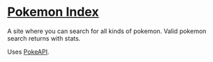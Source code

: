 # [Pokemon Index](https://og-pokedex.netlify.app/)

A site where you can search for all kinds of pokemon. Valid pokemon search returns with stats.

Uses [PokeAPI](https://pokeapi.co/).



